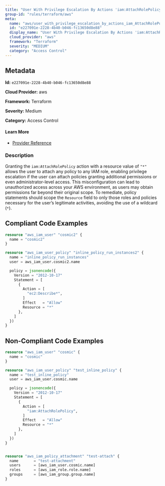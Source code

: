 ```yaml
---
title: "User With Privilege Escalation By Actions 'iam:AttachRolePolicy'"
group-id: "rules/terraform/aws"
meta:
  name: "aws/user_with_privilege_escalation_by_actions_iam_AttachRolePolicy"
  id: "e227091e-2228-4b40-b046-fc13650d8e88"
  display_name: "User With Privilege Escalation By Actions 'iam:AttachRolePolicy'"
  cloud_provider: "aws"
  framework: "Terraform"
  severity: "MEDIUM"
  category: "Access Control"
---
```

## Metadata

**Id:** `e227091e-2228-4b40-b046-fc13650d8e88`

**Cloud Provider:** aws

**Framework:** Terraform

**Severity:** Medium

**Category:** Access Control

#### Learn More

 - [Provider Reference](https://registry.terraform.io/providers/hashicorp/aws/latest/docs/resources/iam_user_policy#policy)

### Description

 Granting the `iam:AttachRolePolicy` action with a resource value of `"*"` allows the user to attach any policy to any IAM role, enabling privilege escalation if the user can attach policies granting additional permissions or even administrator-level access. This misconfiguration can lead to unauthorized access across your AWS environment, as users may obtain permissions far beyond their original scope. To remediate, policy statements should scope the `Resource` field to only those roles and policies necessary for the user’s legitimate activities, avoiding the use of a wildcard (`*`).


## Compliant Code Examples
```terraform
resource "aws_iam_user" "cosmic2" {
  name = "cosmic2"
}

resource "aws_iam_user_policy" "inline_policy_run_instances2" {
  name = "inline_policy_run_instances"
  user = aws_iam_user.cosmic2.name

  policy = jsonencode({
    Version = "2012-10-17"
    Statement = [
      {
        Action = [
          "ec2:Describe*",
        ]
        Effect   = "Allow"
        Resource = "*"
      },
    ]
  })
}

```
## Non-Compliant Code Examples
```terraform
resource "aws_iam_user" "cosmic" {
  name = "cosmic"
}

resource "aws_iam_user_policy" "test_inline_policy" {
  name = "test_inline_policy"
  user = aws_iam_user.cosmic.name

  policy = jsonencode({
    Version = "2012-10-17"
    Statement = [
      {
        Action = [
          "iam:AttachRolePolicy",
        ]
        Effect   = "Allow"
        Resource = "*"
      },
    ]
  })
}


resource "aws_iam_policy_attachment" "test-attach" {
  name       = "test-attachment"
  users      = [aws_iam_user.cosmic.name]
  roles      = [aws_iam_role.role.name]
  groups     = [aws_iam_group.group.name]
}


```